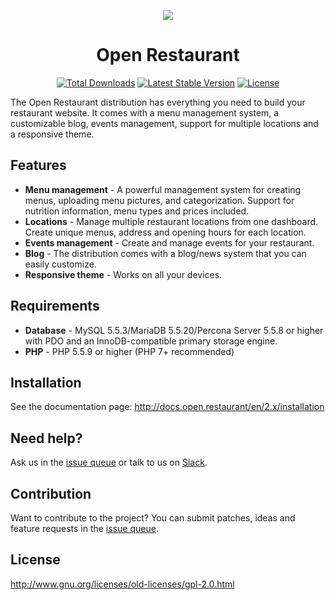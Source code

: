 <p align="center"><img src="http://www.open.restaurant/images/logo.svg"></p>
<h1 align="center">Open Restaurant</h1>

<p align="center">
<a href="https://packagist.org/packages/openrestaurant/openrestaurant-project"><img src="https://poser.pugx.org/openrestaurant/openrestaurant-project/d/total.svg" alt="Total Downloads"></a>
<a href="https://packagist.org/packages/openrestaurant/openrestaurant-project"><img src="https://poser.pugx.org/openrestaurant/openrestaurant-project/v/stable.svg" alt="Latest Stable Version"></a>
<a href="https://packagist.org/packages/openrestaurant/openrestaurant-project"><img src="https://poser.pugx.org/openrestaurant/openrestaurant-project/license.svg" alt="License"></a>
</p>

The Open Restaurant distribution has everything you need to build your restaurant website. It comes with a menu management system, a customizable blog, events management, support for multiple locations and a responsive theme.

## Features

* **Menu management** - A powerful management system for creating menus, uploading menu pictures, and categorization. Support for nutrition information, menu types and prices included.
* **Locations** - Manage multiple restaurant locations from one dashboard. Create unique menus, address and opening hours for each location.
* **Events management** - Create and manage events for your restaurant.
* **Blog** - The distribution comes with a blog/news system that you can easily customize.
* **Responsive theme** - Works on all your devices.

## Requirements

* **Database** - MySQL 5.5.3/MariaDB 5.5.20/Percona Server 5.5.8 or higher with PDO and an InnoDB-compatible primary storage engine.
* **PHP** - PHP 5.5.9 or higher (PHP 7+ recommended)

## Installation

See the documentation page: http://docs.open.restaurant/en/2.x/installation

## Need help?

Ask us in the [issue queue](https://www.drupal.org/project/issues/openrestaurant) or talk to us on [Slack](http://goo.gl/forms/kklESqzAp0Fs0wHs1).

## Contribution

Want to contribute to the project? You can submit patches, ideas and feature requests in the [issue queue](https://www.drupal.org/project/issues/openrestaurant).

## License

http://www.gnu.org/licenses/old-licenses/gpl-2.0.html
